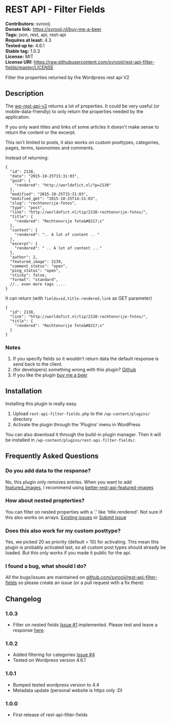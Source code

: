 # REST API - Filter Fields #
**Contributors:** svrooij  
**Donate link:** https://svrooij.nl/buy-me-a-beer  
**Tags:** json, rest, api, rest-api  
**Requires at least:** 4.3  
**Tested up to:** 4.6.1  
**Stable tag:** 1.0.3  
**License:** MIT  
**License URI:** https://raw.githubusercontent.com/svrooij/rest-api-filter-fields/master/LICENSE  

Filter the properties returned by the Wordpress rest api V2

## Description ##

The [wp-rest-api-v2](https://wordpress.org/plugins/rest-api/) returns a lot of properties.
It could be very useful (or mobile-data-friendly) to only return the properties needed by the application.

If you only want titles and links of some articles it doesn't make sense to return the content or the excerpt.

This isn't limited to posts, it also works on custom posttypes, categories, pages, terms, taxonomies and comments.

Instead of returning:

    {
      "id": 2138,
      "date": "2015-10-25T15:31:03",
      "guid": {
        "rendered": "http://worldofict.nl/?p=2138"
      },
      "modified": "2015-10-25T15:31:03",
      "modified_gmt": "2015-10-25T14:31:03",
      "slug": "rechtenvrije-fotos",
      "type": "post",
      "link": "http://worldofict.nl/tip/2138-rechtenvrije-fotos/",
      "title": {
        "rendered": "Rechtenvrije foto&#8217;s"
      },
      "content": {
        "rendered": ".. A lot of content .. "
      },
      "excerpt": {
        "rendered": " .. A lot of content ..."
      },
      "author": 2,
      "featured_image": 2139,
      "comment_status": "open",
      "ping_status": "open",
      "sticky": false,
      "format": "standard",
      //.. even more tags ....
    }

It can return (with ``fields=id,title.rendered,link`` as GET parameter)

    {
      "id": 2138,
      "link": "http://worldofict.nl/tip/2138-rechtenvrije-fotos/",
      "title": {
        "rendered": "Rechtenvrije foto&#8217;s"
      }
    }

### Notes ###

1. If you specify fields so it wouldn't return data the default response is send back to the client.
2. (for developers) something wrong with this plugin? [Github](https://github.com/svrooij/rest-api-filter-fields/)
3. If you like the plugin [buy me a beer](https://svrooij.nl/buy-me-a-beer/)

## Installation ##

Installing this plugin is really easy.

1. Upload `rest-api-filter-fields.php` to the `/wp-content/plugins/` directory
2. Activate the plugin through the 'Plugins' menu in WordPress

You can also download it through the build-in plugin manager.
Then it will be installed in `/wp-content/plugins/rest-api-filter-fields/`.

## Frequently Asked Questions ##

### Do you add data to the response? ###

No, this plugin only removes entries.
When you want to add [featured_images](https://github.com/svrooij/rest-api-filter-fields/issues/5), I recommend using [better-rest-api-featured-images](https://wordpress.org/plugins/better-rest-api-featured-images/)

### How about nested propterties? ###

You can filter on nested properties with a '.' like 'title.rendered'. Not sure if this also works on arrays. [Existing issues](https://github.com/svrooij/rest-api-filter-fields/issues) or [Submit issue](https://github.com/svrooij/rest-api-filter-fields/issues/new)

### Does this also work for my custom posttype? ###

Yes, we picked 20 as priority (default = 10) for activating.
This mean this plugin is probably activated last, so all custom post types should already be loaded.
But this only works if you made it public for the api.

### I found a bug, what should I do? ###

All the bugs/issues are maintained on [github.com/svrooij/rest-api-filter-fields](https://github.com/svrooij/rest-api-filter-fields/issues)
so please create an issue (or a pull request with a fix there)

## Changelog ##

### 1.0.3 ###
* Filter on nested fields [Issue #1](https://github.com/svrooij/rest-api-filter-fields/issues/1) implemented. Please test and leave a response [here](https://github.com/svrooij/rest-api-filter-fields/issues/1).

### 1.0.2 ###
* Added filtering for categories [Issue #4](https://github.com/svrooij/rest-api-filter-fields/issues/4)
* Tested on Wordpress version 4.6.1

### 1.0.1 ###
* Bumped tested wordpress version to 4.4
* Metadata update (personal website is https only :D)

### 1.0.0 ###
* First release of rest-api-filter-fields
